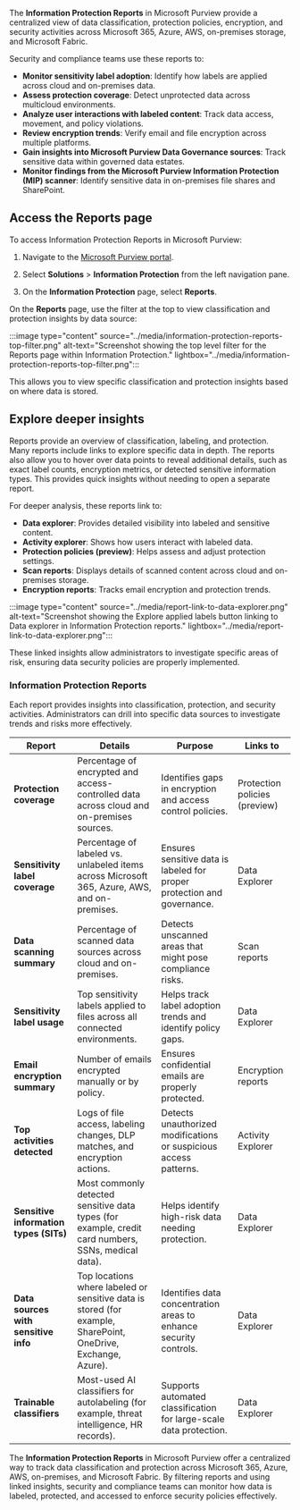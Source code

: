 The **Information Protection Reports** in Microsoft Purview provide a centralized view of data classification, protection policies, encryption, and security activities across Microsoft 365, Azure, AWS, on-premises storage, and Microsoft Fabric.

Security and compliance teams use these reports to:

- **Monitor sensitivity label adoption**: Identify how labels are applied across cloud and on-premises data.
- **Assess protection coverage**: Detect unprotected data across multicloud environments.
- **Analyze user interactions with labeled content**: Track data access, movement, and policy violations.
- **Review encryption trends**: Verify email and file encryption across multiple platforms.
- **Gain insights into Microsoft Purview Data Governance sources**: Track sensitive data within governed data estates.
- **Monitor findings from the Microsoft Purview Information Protection (MIP) scanner**: Identify sensitive data in on-premises file shares and SharePoint.

## Access the Reports page

To access Information Protection Reports in Microsoft Purview:

1. Navigate to the [Microsoft Purview portal](https://purview.microsoft.com/).

1. Select **Solutions** > **Information Protection** from the left navigation pane.

1. On the **Information Protection** page, select **Reports**.

On the **Reports** page, use the filter at the top to view classification and protection insights by data source:

:::image type="content" source="../media/information-protection-reports-top-filter.png" alt-text="Screenshot showing the top level filter for the Reports page within Information Protection." lightbox="../media/information-protection-reports-top-filter.png":::

This allows you to view specific classification and protection insights based on where data is stored.

## Explore deeper insights

Reports provide an overview of classification, labeling, and protection. Many reports include links to explore specific data in depth. The reports also allow you to hover over data points to reveal additional details, such as exact label counts, encryption metrics, or detected sensitive information types. This provides quick insights without needing to open a separate report.

For deeper analysis, these reports link to:

- **Data explorer**: Provides detailed visibility into labeled and sensitive content.
- **Activity explorer**: Shows how users interact with labeled data.
- **Protection policies (preview)**: Helps assess and adjust protection settings.
- **Scan reports**: Displays details of scanned content across cloud and on-premises storage.
- **Encryption reports**: Tracks email encryption and protection trends.

:::image type="content" source="../media/report-link-to-data-explorer.png" alt-text="Screenshot showing the Explore applied labels button linking to Data explorer in Information Protection reports." lightbox="../media/report-link-to-data-explorer.png":::

These linked insights allow administrators to investigate specific areas of risk, ensuring data security policies are properly implemented.

### Information Protection Reports

Each report provides insights into classification, protection, and security activities. Administrators can drill into specific data sources to investigate trends and risks more effectively.

| Report | Details | Purpose | Links to |
|-----|-----|-----|-----|
| **Protection coverage** | Percentage of encrypted and access-controlled data across cloud and on-premises sources. | Identifies gaps in encryption and access control policies. | Protection policies (preview) |
| **Sensitivity label coverage** | Percentage of labeled vs. unlabeled items across Microsoft 365, Azure, AWS, and on-premises. | Ensures sensitive data is labeled for proper protection and governance. | Data Explorer |
| **Data scanning summary** | Percentage of scanned data sources across cloud and on-premises. | Detects unscanned areas that might pose compliance risks. | Scan reports |
| **Sensitivity label usage** | Top sensitivity labels applied to files across all connected environments. | Helps track label adoption trends and identify policy gaps. | Data Explorer |
| **Email encryption summary** | Number of emails encrypted manually or by policy. | Ensures confidential emails are properly protected. | Encryption reports |
| **Top activities detected** | Logs of file access, labeling changes, DLP matches, and encryption actions. | Detects unauthorized modifications or suspicious access patterns. | Activity Explorer |
| **Sensitive information types (SITs)** | Most commonly detected sensitive data types (for example, credit card numbers, SSNs, medical data). | Helps identify high-risk data needing protection. | Data Explorer |
| **Data sources with sensitive info** | Top locations where labeled or sensitive data is stored (for example, SharePoint, OneDrive, Exchange, Azure). | Identifies data concentration areas to enhance security controls. | Data Explorer |
| **Trainable classifiers** | Most-used AI classifiers for autolabeling (for example, threat intelligence, HR records). | Supports automated classification for large-scale data protection. | Data Explorer |

The **Information Protection Reports** in Microsoft Purview offer a centralized way to track data classification and protection across Microsoft 365, Azure, AWS, on-premises, and Microsoft Fabric. By filtering reports and using linked insights, security and compliance teams can monitor how data is labeled, protected, and accessed to enforce security policies effectively.
